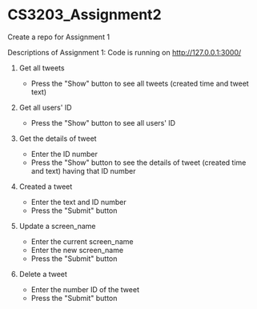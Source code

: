 # CS3203_Assignment2
Create a repo for Assignment 1

Descriptions of Assignment 1:
  Code is running on http://127.0.0.1:3000/

  1. Get all tweets
	  - Press the "Show" button to see all tweets (created time and tweet text)

  2. Get all users' ID
	  - Press the "Show" button to see all users' ID

  3. Get the details of tweet
	  - Enter the ID number
	  - Press the "Show" button to see the details of tweet (created time and text) having that ID number

  4. Created a tweet
	  - Enter the text and ID number
	  - Press the "Submit" button

  5. Update a screen_name
	  - Enter the current screen_name
	  - Enter the new screen_name
	  - Press the "Submit" button

  6. Delete a tweet
	  - Enter the number ID of the tweet 
	  - Press the "Submit" button
